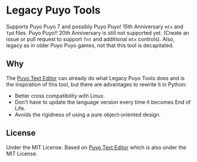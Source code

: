 # Legacy Puyo Tools

Supports Puyo Puyo 7 and possibly Puyo Puyo! 15th Anniversary `mtx` and `fpd`
files. Puyo Puyo!! 20th Anniversary is still not supported yet. (Create an issue
or pull request to support `fnt` and additional `mtx` controls). Also, legacy as
in older Puyo Puyo games, not that this tool is decapitated.

## Why

The [Puyo Text Editor][1] can already do what Legacy Puyo Tools does and is the
inspiration of this tool, but there are advantages to rewrite it in Python:

- Better cross compatibility with Linux.
- Don't have to update the language version every time it becomes End of Life.
- Avoids the rigidness of using a pure object-oriented design.

## License

Under the MIT License. Based on [Puyo Text Editor][1] which is also under the
MIT License.

[1]: https://github.com/nickworonekin/puyo-text-editor
